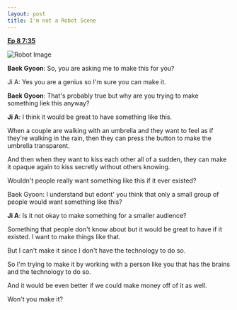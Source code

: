 ```yaml
---
layout: post
title: I'm not a Robot Scene
---
```


[**Ep 8 7:35**](https://www.viki.com/videos/1122932v-i-am-not-a-robot-episode-8)

![Robot Image](https://user-images.githubusercontent.com/17896701/34710495-3e8cd522-f4e1-11e7-9d07-7126af12ceb8.png)

**Baek Gyoon**: So, you are asking me to make this for you?

Ji A: Yes you are a genius so I'm sure you can make it.

**Baek Gyoon**: That's probably true but why are you trying to make something liek this anyway?

**Ji A**: I think it would be great to have something like this. 

When a couple are walking with an umbrella and they want to feel as if they're walking in the rain, then they can press the button to make the umbrella transparent. 

And then when they want to kiss each other all of a sudden, they can make it opaque again to kiss secretly without others knowing.

Wouldn't people really want something like this if it ever existed?

Baek Gyoon: I understand but edont' you think that only a small group of people would want something like this?

**Ji A**: Is it not okay to make something for a smaller audience?

Something that people don't know about but it would be great to have if it existed. I want to make things like that.

But I can't make it since I don't have the technology to do so.

So I'm trying to make it by working with a person like you that has the brains and the technology to do so.

And it would be even better if we could make money off of it as well.

Won't you make it?


